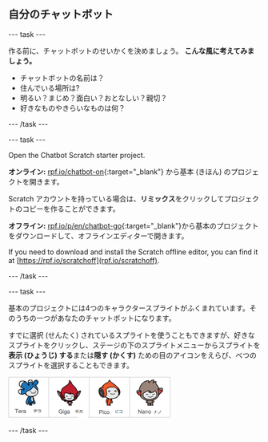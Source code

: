 ## 自分のチャットボット

\--- task \---

作る前に、チャットボットのせいかくを決めましょう。 **こんな風に考えてみましょう。**

+ チャットボットの名前は？
+ 住んでいる場所は?
+ 明るい？まじめ？面白い？おとなしい？親切？
+ 好きなものやきらいなものは何？

\--- /task \---

\--- task \---

Open the Chatbot Scratch starter project.

**オンライン:** [rpf.io/chatbot-on](http://rpf.io/chatbot-on){:target="_blank"} から基本 (きほん) のプロジェクトを開きます。

Scratch アカウントを持っている場合は、**リミックス**をクリックしてプロジェクトのコピーを作ることができます。

**オフライン:** [rpf.io/p/en/chatbot-go](http://rpf.io/p/en/chatbot-go){:target="_blank"}から基本のプロジェクトをダウンロードして、オフラインエディターで開きます。

If you need to download and install the Scratch offline editor, you can find it at [https://rpf.io/scratchoff](rpf.io/scratchoff).

\--- /task \---

\--- task \---

基本のプロジェクトには4つのキャラクタースプライトがふくまれています。そのうちの一つがあなたのチャットボットになります。

すでに選択 (せんたく) されているスプライトを使うこともできますが、好きなスプライトをクリックし、ステージの下のスプライトメニューからスプライトを**表示 (ひょうじ) する**または**隠す (かくす)** ための目のアイコンをえらび、べつのスプライトを選択することもできます。

![キャラクターをえらぼう](images/chatbot-characters.png)

\--- /task \---